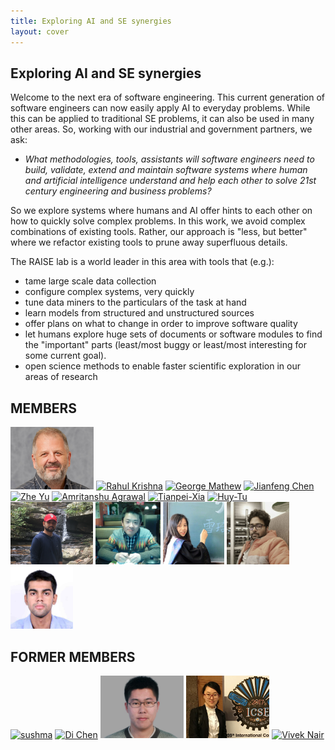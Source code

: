 ```yaml
---
title: Exploring AI and SE synergies
layout: cover
---
```

## Exploring AI and SE synergies

Welcome to the next era of software engineering. This current generation of software engineers can now easily apply AI to everyday problems. While this can be applied to traditional SE problems, it can also be used in many other areas. So, working with our industrial and government partners, we ask:

- <em>What methodologies, tools, assistants will software engineers need to build, validate, extend and maintain software systems where human and artificial intelligence understand and help each other to solve 21st century engineering and business problems?</em>

So we explore systems where humans and AI offer hints to each other on how to quickly solve complex problems. In this work, we avoid complex combinations of existing tools. Rather, our approach is "less, but better" where we refactor existing tools to prune away superfluous details.

The RAISE lab is a world leader in this area with tools that (e.g.):

+ tame large scale data collection
+ configure complex systems, very quickly
+ tune data miners to the particulars of the task at hand
+ learn models from structured and unstructured sources
+ offer plans on what to change in order to improve software quality
+ let humans explore huge sets of documents or software modules to find the "important" parts (least/most buggy or least/most interesting for some current goal).
+ open science methods to enable faster scientific exploration in our areas of research

## MEMBERS

<a href="/people/2014/08/15/Tim-Menzies/"> <img src="/img/timm.png" alt="Tim Menzies" height="100" ></a>
<a href="/people/2014/10/04/Rahul-Krishna/"> <img src="/img/rahlk.jpg" alt="Rahul Krishna" height="100" ></a>
<a href="/people/2014/12/30/George-Mathew/"> <img src="https://avatars0.githubusercontent.com/u/5582924?v=3&s=460" alt="George Mathew" height="100" ></a>
<a href="/people/2015/08/15/Jianfeng-Chen/"> <img src="/img/chen.jpg" alt="Jianfeng Chen" height="100" ></a>
<a href="/people/2015/08/30/Zhe-Yu/"> <img src="/img/Zhe.jpg" alt="Zhe Yu" height="100"  ></a>
<a href="/people/2015/09/01/Amritanshu-Agrawal/"> <img src="http://static.wixstatic.com/media/1bf308_01e141375f454173b368feb66f3ee865.png_srz_p_325_348_75_22_0.50_1.20_0.00_png_srz" alt="Amritanshu Agrawal" height="100" ></a>
<a href="/people/2017/09/01/Tianpei-Xia/"> <img src="/img/xia.jpg" alt="Tianpei-Xia" height="100" ></a>
<a href="/people/2017/09/02/Huy-Tu/"> <img src="/img/huy.jpg" alt="Huy-Tu" height="100"></a>
<a href="/people/2018/11/18/Suvodeep-Majumder/"> <img src="/img/suvodeep.JPG" alt="Suvodeep-Majumder" height="100"></a>
<a href="/people/2018/08/20/Rui-Shu/"> <img src="/img/Rui_Shu.jpg" alt="Rui-Shu" height="100"></a>
<a href="/people/2018/11/11/Xueqi-Yang/"> <img src="/img/sherry_yang.jpg" alt="Xueqi-Yang" height="100"></a>
<a href="/people/2018/12/22/Shrikanth-NC"> <img src="/img/shrikanth.jpg" alt="Shrikanth-NC" height="100"></a>
<a href="/people/2018/12/29/Joy-Chakraborty"> <img src="/img/joymallya.jpg" alt="Joy-Chakraborty" height="100"></a>

## FORMER MEMBERS
<a href="/people/2015/05/13/Sushma-ravichandran/"> <img src="/img/sushma.jpg" alt="sushma" height="100"></a>
<a href="/people/2016/01/20/Di-Chen/"> <img src="/img/jack.jpg" alt="Di Chen" height="100" ></a>
<a href="/people/2014/09/30/Wei-Fu/"> <img src="/img/wei.jpg" alt="Wei FU" height="100" ></a>
<a href="/people/2017/09/03/Junjie-Wang/"> <img src="/img/wang.jpg" alt="Junjie wang" height="100" ></a>
<a href="/people/2014/10/15/Vivek-Nair/"> <img src="/img/vivek.jpg" alt="Vivek Nair" height="100" ></a>
